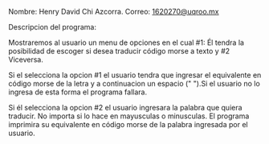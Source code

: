 Nombre: Henry David Chi Azcorra.
Correo: 1620270@uqroo.mx

Descripcion del programa: 

Mostraremos al usuario un menu de opciones en el cual #1: Él tendra la posibilidad de escoger si desea traducir código morse a texto y #2 Viceversa.

Si el selecciona la opcion #1 el usuario tendra que ingresar el equivalente en código morse de la letra y a continuacion un espacio (" ").Si el usuario no lo ingresa de esta forma el programa fallara.

Si él selecciona la opcion #2 el usuario ingresara la palabra que quiera traducir. No importa si lo hace en mayusculas o minusculas. El programa imprimira su equivalente en código morse de la palabra ingresada por el usuario. 

